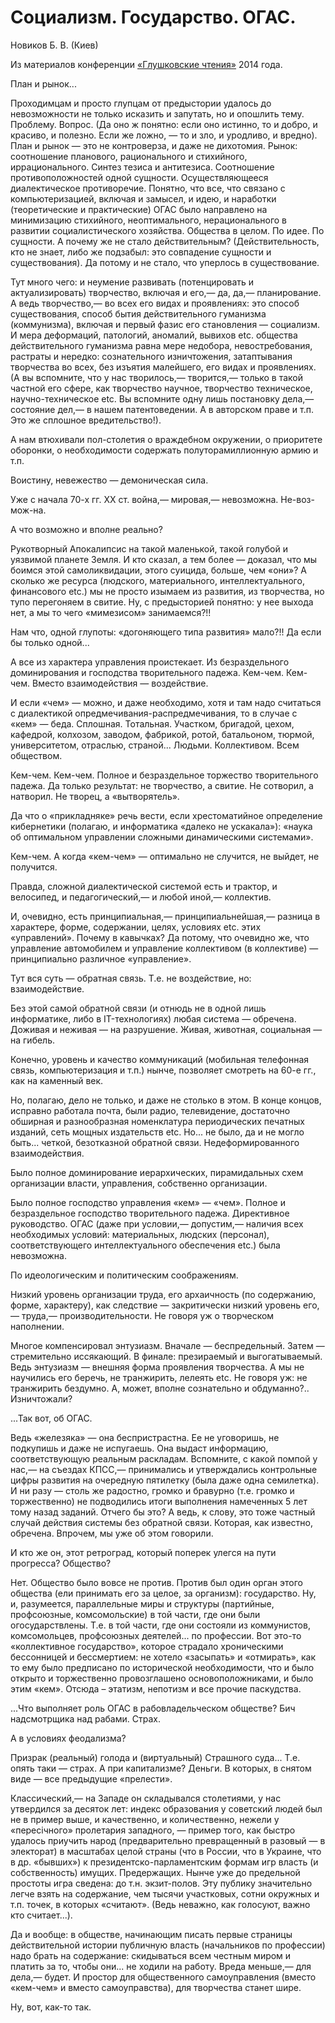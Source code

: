 # Социализм. Государство. ОГАС.

Новиков Б. В. (Киев)

Из материалов конференции [«Глушковские чтения»](../index.md) 2014 года.

План и рынок...

Проходимцам и просто глупцам от предыстории удалось до невозможности не только исказить и запутать, но и опошлить тему. Проблему. Вопрос. (Да оно ж понятно: если оно истинно, то и добро, и красиво, и полезно. Если же ложно, — то и зло, и уродливо, и вредно). План и рынок — это не контроверза, и даже не дихотомия. Рынок: соотношение планового, рационального и стихийного, иррационального. Синтез тезиса и антитезиса. Соотношение противоположностей одной сущности. Осуществляющееся диалектическое противоречие. Понятно, что все, что связано с компьютеризацией, включая и замысел, и идею, и наработки (теоретические и практические) ОГАС было направлено на минимизацию стихийного, неоптимального, нерационального в развитии социалистического хозяйства. Общества в целом. По идее. По сущности. А почему же не стало действительным? (Действительность, кто не знает, либо же подзабыл: это совпадение сущности и существования). Да потому и не стало, что уперлось в существование.

Тут много чего: и неумение развивать (потенцировать и актуализировать) творчество, включая и его,— да, да,— планирование. А ведь творчество,— во всех его видах и проявлениях: это способ существования, способ бытия действительного гуманизма (коммунизма), включая и первый фазис его становления — социализм. И мера деформаций, патологий, аномалий, вывихов etc. общества действительного гуманизма равна мере недобора, невостребования, растраты и нередко: сознательного изничтожения, затаптывания творчества во всех, без изъятия малейшего, его видах и проявлениях. (А вы вспомните, что у нас творилось,— творится,— только в такой частной его сфере, как творчество научное, творчество техническое, научно-техническое etc. Вы вспомните одну лишь постановку дела,— состояние дел,— в нашем патентоведении. А в авторском праве и т.п. Это же сплошное вредительство!).

А нам втюхивали пол-столетия о враждебном окружении, о приоритете оборонки, о необходимости содержать полуторамиллионную армию и т.п.

Воистину, невежество — демоническая сила.

Уже с начала 70-х гг. ХХ ст. война,— мировая,— невозможна. Не-воз-мож-на.

А что возможно и вполне реально?

Рукотворный Апокалипсис на такой маленькой, такой голубой и уязвимой планете Земля. И кто сказал, а тем более — доказал, что мы боимся этой самоликвидации, этого суицида, больше, чем «они»? А сколько же ресурса (людского, материального, интеллектуального, финансового etc.) мы не просто изымаем из развития, из творчества, но тупо перегоняем в свитие. Ну, с предысторией понятно: у нее выхода нет, а мы то чего «мимезисом» занимаемся?!!

Нам что, одной глупоты: «догоняющего типа развития» мало?!! Да если бы только одной...

А все из характера управления проистекает. Из безраздельного доминирования и господства творительного падежа. Кем-чем. Кем-чем. Вместо взаимодействия — воздействие.

И если «чем» — можно, и даже необходимо, хотя и там надо считаться с диалектикой опредмечивания-распредмечивания, то в случае с «кем» — беда. Сплошная. Тотальная. Участком, бригадой, цехом, кафедрой, колхозом, заводом, фабрикой, ротой, батальоном, тюрмой, университетом, отраслью, страной... Людьми. Коллективом. Всем обществом.

Кем-чем. Кем-чем. Полное и безраздельное торжество творительного падежа. Да только результат: не творчество, а свитие. Не сотворил, а натворил. Не творец, а «вытворятель».

Да что о «прикладняке» речь вести, если хрестоматийное определение кибернетики (полагаю, и информатика «далеко не ускакала»): «наука об оптимальном управлении сложными динамическими системами».

Кем-чем. А когда «кем-чем» — оптимально не случится, не выйдет, не получится.

Правда, сложной диалектической системой есть и трактор, и велосипед, и педагогический,— и любой иной,— коллектив.

И, очевидно, есть принципиальная,— принципиальнейшая,— разница в характере, форме, содержании, целях, условиях etc. этих «управлений». Почему в кавычках? Да потому, что очевидно же, что управление автомобилем и управление коллективом (в коллективе) — принципиально различное «управление».

Тут вся суть — обратная связь. Т.е. не воздействие, но: взаимодействие.

Без этой самой обратной связи (и отнюдь не в одной лишь информатике, либо в IT-технологиях) любая система — обречена. Доживая и неживая — на разрушение. Живая, животная, социальная — на гибель.

Конечно, уровень и качество коммуникаций (мобильная телефонная связь, компьютеризация и т.п.) нынче, позволяет смотреть на 60-е гг., как на каменный век.

Но, полагаю, дело не только, и даже не столько в этом. В конце концов, исправно работала почта, были радио, телевидение, достаточно обширная и разнообразная номенклатура периодических печатных изданий, сеть мощных издательств etc. Но... не было, да и не могло быть... четкой, безотказной обратной связи. Недеформированного взаимодействия.

Было полное доминирование иерархических, пирамидальных схем организации власти, управления, собственно организации.

Было полное господство управления «кем» — «чем». Полное и безраздельное господство творительного падежа. Директивное руководство. ОГАС (даже при условии,— допустим,— наличия всех необходимых условий: материальных, людских (персонал), соответствующего интеллектуального обеспечения etc.) была невозможна.

По идеологическим и политическим соображениям.

Низкий уровень организации труда, его архаичность (по содержанию, форме, характеру), как следствие — закритически низкий уровень его,— труда,— производительности. Не говоря уж о творческом наполнении.

Многое компенсировал энтузиазм. Вначале — беспредельный. Затем — стремительно иссякающий. В финале: презираемый и выгогатываемый. Ведь энтузиазм — внешняя форма проявления творчества. А мы не научились его беречь, не транжирить, лелеять etc. Не говоря уж: не транжирить бездумно. А, может, вполне сознательно и обдуманно?.. Изничтожали?

...Так вот, об ОГАС.

Ведь «железяка» — она беспристрастна. Ее не уговоришь, не подкупишь и даже не испугаешь. Она выдаст информацию, соответствующую реальным раскладам. Вспомните, с какой помпой у нас,— на съездах КПСС,— принимались и утверждались контрольные цифры развития на очередную пятилетку (была даже одна семилетка). И ни разу — столь же радостно, громко и бравурно (т.е. громко и торжественно) не подводились итоги выполнения намеченных 5 лет тому назад заданий. Отчего бы это? А ведь, к слову, это тоже частный случай действия системы без обратной связи. Которая, как известно, обречена. Впрочем, мы уже об этом говорили.

И кто же он, этот ретроград, который поперек улегся на пути прогресса? Общество?

Нет. Общество было вовсе не против. Против был один орган этого общества (ели принимать его за целое, за организм): государство. Ну, и, разумеется, параллельные миры и структуры (партийные, профсоюзные, комсомольские) в той части, где они были огосударствлены. Т.е. в той части, где они состояли из коммунистов, комсомольцев, профсоюзных деятелей... по профессии. Вот это-то «коллективное государство», которое страдало хроническими бессонницей и бессмертием: не хотело «засыпать» и «отмирать», как то ему было предписано по исторической необходимости, что и было открыто и торжественно провозглашено основоположниками, и было этим «кем». Отсюда – этатизм, непотизм и все прочие паскудства.

...Что выполняет роль ОГАС в рабовладельческом обществе? Бич надсмотрщика над рабами. Страх.

А в условиях феодализма?

Призрак (реальный) голода и (виртуальный) Страшного суда... Т.е. опять таки — страх. А при капитализме? Деньги. В которых, в снятом виде — все предыдущие «прелести».

Классический,— на Западе он складывался столетиями, у нас утвердился за десяток лет: индекс образования у советский людей был не в пример выше, и качественно, и количественно, нежели у «пересічного» пролетария западного, — пример того, как быстро удалось приучить народ (предварительно превращенный в разовый — в электорат) в масштабах целой страны (что в России, что в Украине, что в др. «бывших») к президентско-парламентским формам игр власть (и собственность) имущих. Предержащих. Нынче уже до предельной простоты игра сведена: до т.н. экзит-полов. Эту публику значительно легче взять на содержание, чем тысячи участковых, сотни окружных и т.п. точек, в которых «считают». (Ведь неважно, как голосуют, важно кто считает...).

Да и вообще: в обществе, начинающим писать первые страницы действительной истории публичную власть (начальников по профессии) надо брать на содержание: скидываться всем честным миром и платить за то, чтобы они... не ходили на работу. Вреда меньше,— для дела,— будет. И простор для общественного самоуправления (вместо «кем-чем» и вместо самоуправства), для творчества станет шире.

Ну, вот, как-то так.